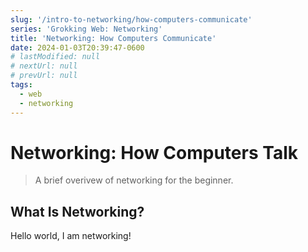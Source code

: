 ```yaml
---
slug: '/intro-to-networking/how-computers-communicate'
series: 'Grokking Web: Networking'
title: 'Networking: How Computers Communicate'
date: 2024-01-03T20:39:47-0600
# lastModified: null
# nextUrl: null
# prevUrl: null
tags:
  - web
  - networking
---
```


# Networking: How Computers Talk
> A brief overivew of networking for the beginner.

## What Is Networking?
Hello world, I am networking!